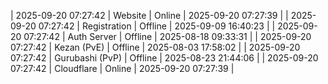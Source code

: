 | 2025-09-20 07:27:42 | Website | Online | 2025-09-20 07:27:39 |
| 2025-09-20 07:27:42 | Registration | Offline | 2025-09-09 16:40:23 |
| 2025-09-20 07:27:42 | Auth Server | Offline | 2025-08-18 09:33:31 |
| 2025-09-20 07:27:42 | Kezan (PvE) | Offline | 2025-08-03 17:58:02 |
| 2025-09-20 07:27:42 | Gurubashi (PvP) | Offline | 2025-08-23 21:44:06 |
| 2025-09-20 07:27:42 | Cloudflare | Online | 2025-09-20 07:27:39 |
